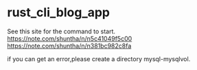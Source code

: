 # rust_cli_blog_app
See this site for the command to start.
https://note.com/shuntha/n/n5c41049f5c00
https://note.com/shuntha/n/n381bc982c8fa

if you can get an error,please create a directory mysql-mysqlvol.
